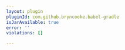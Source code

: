 ```yaml
---
layout: plugin
pluginId: com.github.bryncooke.babel-gradle
isJarAvailable: true
error: ''
violations: []

---
```

